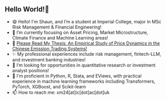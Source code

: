 ## Hello World!👋

- 😄 Hello! I'm Shaun, and I’m a student at Imperial College, major in MSc Risk Management & Financial Engineering!
- 🌱 I’m currently focusing on Asset Pricing, Market Microstructure, Climate Finance and Machine Learning areas!
- 🔭 [Please Read My Thesis: An Empirical Study of Price Dynamics in the Chinese Emission Trading Systems!](https://github.com/xm0207/quant-research/blob/main/carbon-offset-study.md](https://github.com/xm0207/Shaun-s-Project/blob/main/Carbon_Factor_Graduate_Thesis.pdf))
- ✨ My professional experiences include risk management, fintech-LLM, and investment banking industries!
- 👯 I’m looking for opportunities in quantitative research or investment analyst positions!
- 🤔 I'm proficient in Python, R, Stata, and EViews, with practical experience in machine learning frameworks including Transformers, PyTorch, XGBoost, and Scikit-learn
- 📫 How to reach me: xm24[at]ic[dot]ac[dot]uk
